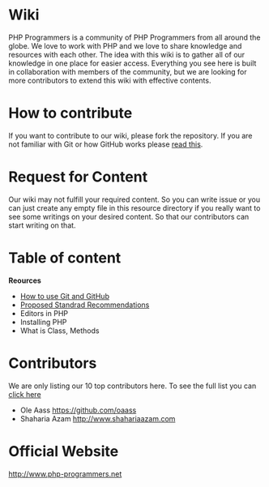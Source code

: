 Wiki
====

PHP Programmers is a community of PHP Programmers from all around the globe. We love to work with PHP and we love to share knowledge and resources with each other. The idea with this wiki is to gather all of our knowledge in one place for easier access. Everything you see here is built in collaboration with members of the community, but we are looking for more contributors to extend this wiki with effective contents.

How to contribute
====

If you want to contribute to our wiki, please fork the repository. If you are not familiar with Git or how GitHub works please [read this](http://learn.github.com/p/intro.html).

Request for Content
====
Our wiki may not fulfill your required content. So you can write issue or you can just create any empty file in this resource directory if you really
want to see some writings on your desired content. So that our contributors can start writing on that.

Table of content
====

**Reources**

  * [How to use Git and GitHub](https://github.com/phpprogrammers/Wiki/blob/master/Resources/how-to-use-git-and-github.md)
  * [Proposed Standrad Recommendations](https://github.com/phpprogrammers/Wiki/blob/master/Resources/proposed-standard-recommendations.md)
  * Editors in PHP
  * Installing PHP
  * What is Class, Methods



Contributors
====
We are only listing our 10 top contributors here. To see the full list you can [click here](https://github.com/phpprogrammers/Wiki/graphs/contributors)
  * Ole Aass https://github.com/oaass
  * Shaharia Azam http://www.shahariaazam.com

Official Website
====
http://www.php-programmers.net